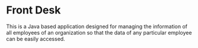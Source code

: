 # Front Desk
This is a Java based application designed for managing the information of all employees of an organization so that the data of any particular employee can be easily accessed.
